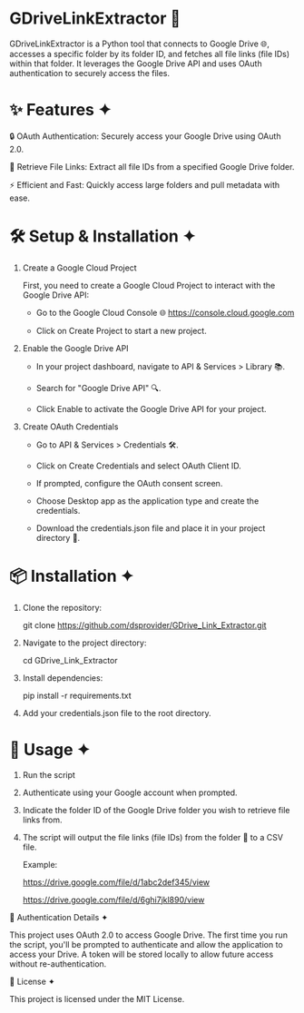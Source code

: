 # GDriveLinkExtractor 🚀

GDriveLinkExtractor is a Python tool that connects to Google Drive 🌐, accesses a specific folder by its folder ID, and fetches all file links (file IDs) within that folder. It leverages the Google Drive API and uses OAuth authentication to securely access the files.

# ✨ Features ✦

🔒 OAuth Authentication: Securely access your Google Drive using OAuth 2.0.

📂 Retrieve File Links: Extract all file IDs from a specified Google Drive folder.

⚡ Efficient and Fast: Quickly access large folders and pull metadata with ease.


# 🛠️ Setup & Installation ✦

1. Create a Google Cloud Project

   First, you need to create a Google Cloud Project to interact with the Google Drive API:
   
   * Go to the Google Cloud Console 🌐 https://console.cloud.google.com
  
   * Click on Create Project to start a new project.

2. Enable the Google Drive API

   * In your project dashboard, navigate to API & Services > Library 📚.
     
   * Search for "Google Drive API" 🔍.
     
   * Click Enable to activate the Google Drive API for your project.

3. Create OAuth Credentials

   * Go to API & Services > Credentials 🛠️.
  
   * Click on Create Credentials and select OAuth Client ID.
  
   * If prompted, configure the OAuth consent screen.
  
   * Choose Desktop app as the application type and create the credentials.
  
   * Download the credentials.json file and place it in your project directory 📂.
  

# 📦 Installation ✦

1. Clone the repository:

   git clone https://github.com/dsprovider/GDrive_Link_Extractor.git

2. Navigate to the project directory:

   cd GDrive_Link_Extractor

3. Install dependencies:

   pip install -r requirements.txt

5. Add your credentials.json file to the root directory.


# 🚀 Usage ✦

1. Run the script
   
2. Authenticate using your Google account when prompted.
   
3. Indicate the folder ID of the Google Drive folder you wish to retrieve file links from.
   
4. The script will output the file links (file IDs) from the folder 📄 to a CSV file.

   Example:
   
   https://drive.google.com/file/d/1abc2def345/view
   
   https://drive.google.com/file/d/6ghi7jkl890/view

🔐 Authentication Details ✦

This project uses OAuth 2.0 to access Google Drive. The first time you run the script, you'll be prompted to authenticate and allow the application to access your Drive. A token will be stored locally to allow future access without re-authentication.

📝 License ✦

This project is licensed under the MIT License.





